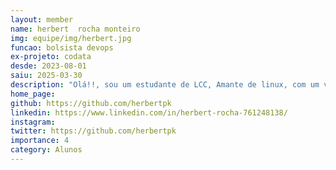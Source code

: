 ```yaml
---
layout: member
name: herbert  rocha monteiro
img: equipe/img/herbert.jpg
funcao: bolsista devops
ex-projeto: codata
desde: 2023-08-01
saiu: 2025-03-30
description: "Olá!!, sou um estudante de LCC, Amante de linux, com um vasto conhecimento em hardware e grande interesse por devops."
home_page: 
github: https://github.com/herbertpk
linkedin: https://www.linkedin.com/in/herbert-rocha-761248138/
instagram: 
twitter: https://github.com/herbertpk
importance: 4
category: Alunos
---
```

